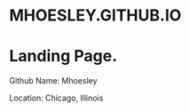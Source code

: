 # MHOESLEY.GITHUB.IO
# Landing Page.
<p></p>
<p>Github Name: Mhoesley</p>
<p>Location: Chicago, Illinois</p>
